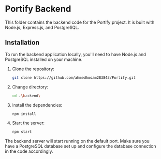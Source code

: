 # Portify Backend

This folder contains the backend code for the Portify project. It is built with Node.js, Express.js, and PostgreSQL.

## Installation

To run the backend application locally, you'll need to have Node.js and PostgreSQL installed on your machine.

1. Clone the repository:

    ```bash
    git clone https://github.com/ahmedhosam283843/Portify.git
    ```
    
2. Change directory:

    ```bash
    cd .\backend\
    ```

3. Install the dependencies:

    ```bash
    npm install
    ```

4. Start the server:

    ```bash
    npm start
    ```

The backend server will start running on the default port. Make sure you have a PostgreSQL database set up and configure the database connection in the code accordingly.
